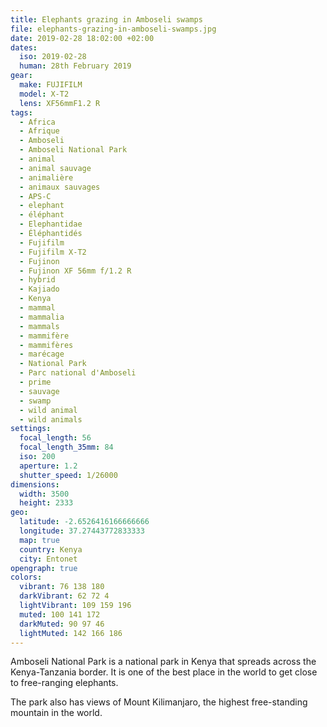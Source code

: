 ```yaml
---
title: Elephants grazing in Amboseli swamps
file: elephants-grazing-in-amboseli-swamps.jpg
date: 2019-02-28 18:02:00 +02:00
dates:
  iso: 2019-02-28
  human: 28th February 2019
gear:
  make: FUJIFILM
  model: X-T2
  lens: XF56mmF1.2 R
tags:
  - Africa
  - Afrique
  - Amboseli
  - Amboseli National Park
  - animal
  - animal sauvage
  - animalière
  - animaux sauvages
  - APS-C
  - elephant
  - éléphant
  - Elephantidae
  - Éléphantidés
  - Fujifilm
  - Fujifilm X-T2
  - Fujinon
  - Fujinon XF 56mm f/1.2 R
  - hybrid
  - Kajiado
  - Kenya
  - mammal
  - mammalia
  - mammals
  - mammifère
  - mammifères
  - marécage
  - National Park
  - Parc national d'Amboseli
  - prime
  - sauvage
  - swamp
  - wild animal
  - wild animals
settings:
  focal_length: 56
  focal_length_35mm: 84
  iso: 200
  aperture: 1.2
  shutter_speed: 1/26000
dimensions:
  width: 3500
  height: 2333
geo:
  latitude: -2.6526416166666666
  longitude: 37.27443772833333
  map: true
  country: Kenya
  city: Entonet
opengraph: true
colors:
  vibrant: 76 138 180
  darkVibrant: 62 72 4
  lightVibrant: 109 159 196
  muted: 100 141 172
  darkMuted: 90 97 46
  lightMuted: 142 166 186
---
```


Amboseli National Park is a national park in Kenya that spreads across the Kenya-Tanzania border. It is one of the best place in the world to get close to free-ranging elephants.

The park also has views of Mount Kilimanjaro, the highest free-standing mountain in the world.
